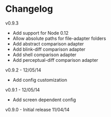 Changelog
=========

v0.9.3
* Add support for Node 0.12
* Allow absolute paths for file-adapter folders
* Add abstract comparison adapter
* Add blink-diff comparison adapter
* Add shell comparison adapter
* Add perceptual-diff comparison adapter

v0.9.2 - 12/05/14
* Add config customization

v0.9.1 - 12/05/14
* Add screen dependent config

v0.9.0 - Initial release 11/04/14
